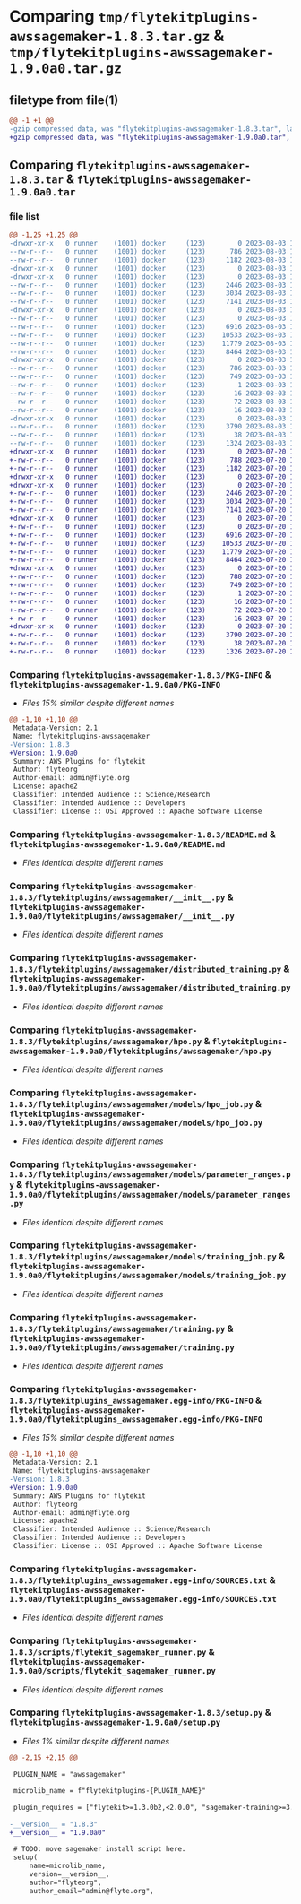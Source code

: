 # Comparing `tmp/flytekitplugins-awssagemaker-1.8.3.tar.gz` & `tmp/flytekitplugins-awssagemaker-1.9.0a0.tar.gz`

## filetype from file(1)

```diff
@@ -1 +1 @@
-gzip compressed data, was "flytekitplugins-awssagemaker-1.8.3.tar", last modified: Thu Aug  3 17:08:09 2023, max compression
+gzip compressed data, was "flytekitplugins-awssagemaker-1.9.0a0.tar", last modified: Thu Jul 20 18:58:14 2023, max compression
```

## Comparing `flytekitplugins-awssagemaker-1.8.3.tar` & `flytekitplugins-awssagemaker-1.9.0a0.tar`

### file list

```diff
@@ -1,25 +1,25 @@
-drwxr-xr-x   0 runner    (1001) docker     (123)        0 2023-08-03 17:08:09.440219 flytekitplugins-awssagemaker-1.8.3/
--rw-r--r--   0 runner    (1001) docker     (123)      786 2023-08-03 17:08:09.440219 flytekitplugins-awssagemaker-1.8.3/PKG-INFO
--rw-r--r--   0 runner    (1001) docker     (123)     1182 2023-08-03 17:07:50.000000 flytekitplugins-awssagemaker-1.8.3/README.md
-drwxr-xr-x   0 runner    (1001) docker     (123)        0 2023-08-03 17:08:09.436219 flytekitplugins-awssagemaker-1.8.3/flytekitplugins/
-drwxr-xr-x   0 runner    (1001) docker     (123)        0 2023-08-03 17:08:09.436219 flytekitplugins-awssagemaker-1.8.3/flytekitplugins/awssagemaker/
--rw-r--r--   0 runner    (1001) docker     (123)     2446 2023-08-03 17:07:50.000000 flytekitplugins-awssagemaker-1.8.3/flytekitplugins/awssagemaker/__init__.py
--rw-r--r--   0 runner    (1001) docker     (123)     3034 2023-08-03 17:07:50.000000 flytekitplugins-awssagemaker-1.8.3/flytekitplugins/awssagemaker/distributed_training.py
--rw-r--r--   0 runner    (1001) docker     (123)     7141 2023-08-03 17:07:50.000000 flytekitplugins-awssagemaker-1.8.3/flytekitplugins/awssagemaker/hpo.py
-drwxr-xr-x   0 runner    (1001) docker     (123)        0 2023-08-03 17:08:09.440219 flytekitplugins-awssagemaker-1.8.3/flytekitplugins/awssagemaker/models/
--rw-r--r--   0 runner    (1001) docker     (123)        0 2023-08-03 17:07:50.000000 flytekitplugins-awssagemaker-1.8.3/flytekitplugins/awssagemaker/models/__init__.py
--rw-r--r--   0 runner    (1001) docker     (123)     6916 2023-08-03 17:07:50.000000 flytekitplugins-awssagemaker-1.8.3/flytekitplugins/awssagemaker/models/hpo_job.py
--rw-r--r--   0 runner    (1001) docker     (123)    10533 2023-08-03 17:07:50.000000 flytekitplugins-awssagemaker-1.8.3/flytekitplugins/awssagemaker/models/parameter_ranges.py
--rw-r--r--   0 runner    (1001) docker     (123)    11779 2023-08-03 17:07:50.000000 flytekitplugins-awssagemaker-1.8.3/flytekitplugins/awssagemaker/models/training_job.py
--rw-r--r--   0 runner    (1001) docker     (123)     8464 2023-08-03 17:07:50.000000 flytekitplugins-awssagemaker-1.8.3/flytekitplugins/awssagemaker/training.py
-drwxr-xr-x   0 runner    (1001) docker     (123)        0 2023-08-03 17:08:09.440219 flytekitplugins-awssagemaker-1.8.3/flytekitplugins_awssagemaker.egg-info/
--rw-r--r--   0 runner    (1001) docker     (123)      786 2023-08-03 17:08:09.000000 flytekitplugins-awssagemaker-1.8.3/flytekitplugins_awssagemaker.egg-info/PKG-INFO
--rw-r--r--   0 runner    (1001) docker     (123)      749 2023-08-03 17:08:09.000000 flytekitplugins-awssagemaker-1.8.3/flytekitplugins_awssagemaker.egg-info/SOURCES.txt
--rw-r--r--   0 runner    (1001) docker     (123)        1 2023-08-03 17:08:09.000000 flytekitplugins-awssagemaker-1.8.3/flytekitplugins_awssagemaker.egg-info/dependency_links.txt
--rw-r--r--   0 runner    (1001) docker     (123)       16 2023-08-03 17:08:09.000000 flytekitplugins-awssagemaker-1.8.3/flytekitplugins_awssagemaker.egg-info/namespace_packages.txt
--rw-r--r--   0 runner    (1001) docker     (123)       72 2023-08-03 17:08:09.000000 flytekitplugins-awssagemaker-1.8.3/flytekitplugins_awssagemaker.egg-info/requires.txt
--rw-r--r--   0 runner    (1001) docker     (123)       16 2023-08-03 17:08:09.000000 flytekitplugins-awssagemaker-1.8.3/flytekitplugins_awssagemaker.egg-info/top_level.txt
-drwxr-xr-x   0 runner    (1001) docker     (123)        0 2023-08-03 17:08:09.440219 flytekitplugins-awssagemaker-1.8.3/scripts/
--rw-r--r--   0 runner    (1001) docker     (123)     3790 2023-08-03 17:07:50.000000 flytekitplugins-awssagemaker-1.8.3/scripts/flytekit_sagemaker_runner.py
--rw-r--r--   0 runner    (1001) docker     (123)       38 2023-08-03 17:08:09.440219 flytekitplugins-awssagemaker-1.8.3/setup.cfg
--rw-r--r--   0 runner    (1001) docker     (123)     1324 2023-08-03 17:08:08.000000 flytekitplugins-awssagemaker-1.8.3/setup.py
+drwxr-xr-x   0 runner    (1001) docker     (123)        0 2023-07-20 18:58:14.372617 flytekitplugins-awssagemaker-1.9.0a0/
+-rw-r--r--   0 runner    (1001) docker     (123)      788 2023-07-20 18:58:14.372617 flytekitplugins-awssagemaker-1.9.0a0/PKG-INFO
+-rw-r--r--   0 runner    (1001) docker     (123)     1182 2023-07-20 18:57:54.000000 flytekitplugins-awssagemaker-1.9.0a0/README.md
+drwxr-xr-x   0 runner    (1001) docker     (123)        0 2023-07-20 18:58:14.368617 flytekitplugins-awssagemaker-1.9.0a0/flytekitplugins/
+drwxr-xr-x   0 runner    (1001) docker     (123)        0 2023-07-20 18:58:14.372617 flytekitplugins-awssagemaker-1.9.0a0/flytekitplugins/awssagemaker/
+-rw-r--r--   0 runner    (1001) docker     (123)     2446 2023-07-20 18:57:54.000000 flytekitplugins-awssagemaker-1.9.0a0/flytekitplugins/awssagemaker/__init__.py
+-rw-r--r--   0 runner    (1001) docker     (123)     3034 2023-07-20 18:57:54.000000 flytekitplugins-awssagemaker-1.9.0a0/flytekitplugins/awssagemaker/distributed_training.py
+-rw-r--r--   0 runner    (1001) docker     (123)     7141 2023-07-20 18:57:54.000000 flytekitplugins-awssagemaker-1.9.0a0/flytekitplugins/awssagemaker/hpo.py
+drwxr-xr-x   0 runner    (1001) docker     (123)        0 2023-07-20 18:58:14.372617 flytekitplugins-awssagemaker-1.9.0a0/flytekitplugins/awssagemaker/models/
+-rw-r--r--   0 runner    (1001) docker     (123)        0 2023-07-20 18:57:54.000000 flytekitplugins-awssagemaker-1.9.0a0/flytekitplugins/awssagemaker/models/__init__.py
+-rw-r--r--   0 runner    (1001) docker     (123)     6916 2023-07-20 18:57:54.000000 flytekitplugins-awssagemaker-1.9.0a0/flytekitplugins/awssagemaker/models/hpo_job.py
+-rw-r--r--   0 runner    (1001) docker     (123)    10533 2023-07-20 18:57:54.000000 flytekitplugins-awssagemaker-1.9.0a0/flytekitplugins/awssagemaker/models/parameter_ranges.py
+-rw-r--r--   0 runner    (1001) docker     (123)    11779 2023-07-20 18:57:54.000000 flytekitplugins-awssagemaker-1.9.0a0/flytekitplugins/awssagemaker/models/training_job.py
+-rw-r--r--   0 runner    (1001) docker     (123)     8464 2023-07-20 18:57:54.000000 flytekitplugins-awssagemaker-1.9.0a0/flytekitplugins/awssagemaker/training.py
+drwxr-xr-x   0 runner    (1001) docker     (123)        0 2023-07-20 18:58:14.372617 flytekitplugins-awssagemaker-1.9.0a0/flytekitplugins_awssagemaker.egg-info/
+-rw-r--r--   0 runner    (1001) docker     (123)      788 2023-07-20 18:58:14.000000 flytekitplugins-awssagemaker-1.9.0a0/flytekitplugins_awssagemaker.egg-info/PKG-INFO
+-rw-r--r--   0 runner    (1001) docker     (123)      749 2023-07-20 18:58:14.000000 flytekitplugins-awssagemaker-1.9.0a0/flytekitplugins_awssagemaker.egg-info/SOURCES.txt
+-rw-r--r--   0 runner    (1001) docker     (123)        1 2023-07-20 18:58:14.000000 flytekitplugins-awssagemaker-1.9.0a0/flytekitplugins_awssagemaker.egg-info/dependency_links.txt
+-rw-r--r--   0 runner    (1001) docker     (123)       16 2023-07-20 18:58:14.000000 flytekitplugins-awssagemaker-1.9.0a0/flytekitplugins_awssagemaker.egg-info/namespace_packages.txt
+-rw-r--r--   0 runner    (1001) docker     (123)       72 2023-07-20 18:58:14.000000 flytekitplugins-awssagemaker-1.9.0a0/flytekitplugins_awssagemaker.egg-info/requires.txt
+-rw-r--r--   0 runner    (1001) docker     (123)       16 2023-07-20 18:58:14.000000 flytekitplugins-awssagemaker-1.9.0a0/flytekitplugins_awssagemaker.egg-info/top_level.txt
+drwxr-xr-x   0 runner    (1001) docker     (123)        0 2023-07-20 18:58:14.372617 flytekitplugins-awssagemaker-1.9.0a0/scripts/
+-rw-r--r--   0 runner    (1001) docker     (123)     3790 2023-07-20 18:57:54.000000 flytekitplugins-awssagemaker-1.9.0a0/scripts/flytekit_sagemaker_runner.py
+-rw-r--r--   0 runner    (1001) docker     (123)       38 2023-07-20 18:58:14.372617 flytekitplugins-awssagemaker-1.9.0a0/setup.cfg
+-rw-r--r--   0 runner    (1001) docker     (123)     1326 2023-07-20 18:58:12.000000 flytekitplugins-awssagemaker-1.9.0a0/setup.py
```

### Comparing `flytekitplugins-awssagemaker-1.8.3/PKG-INFO` & `flytekitplugins-awssagemaker-1.9.0a0/PKG-INFO`

 * *Files 15% similar despite different names*

```diff
@@ -1,10 +1,10 @@
 Metadata-Version: 2.1
 Name: flytekitplugins-awssagemaker
-Version: 1.8.3
+Version: 1.9.0a0
 Summary: AWS Plugins for flytekit
 Author: flyteorg
 Author-email: admin@flyte.org
 License: apache2
 Classifier: Intended Audience :: Science/Research
 Classifier: Intended Audience :: Developers
 Classifier: License :: OSI Approved :: Apache Software License
```

### Comparing `flytekitplugins-awssagemaker-1.8.3/README.md` & `flytekitplugins-awssagemaker-1.9.0a0/README.md`

 * *Files identical despite different names*

### Comparing `flytekitplugins-awssagemaker-1.8.3/flytekitplugins/awssagemaker/__init__.py` & `flytekitplugins-awssagemaker-1.9.0a0/flytekitplugins/awssagemaker/__init__.py`

 * *Files identical despite different names*

### Comparing `flytekitplugins-awssagemaker-1.8.3/flytekitplugins/awssagemaker/distributed_training.py` & `flytekitplugins-awssagemaker-1.9.0a0/flytekitplugins/awssagemaker/distributed_training.py`

 * *Files identical despite different names*

### Comparing `flytekitplugins-awssagemaker-1.8.3/flytekitplugins/awssagemaker/hpo.py` & `flytekitplugins-awssagemaker-1.9.0a0/flytekitplugins/awssagemaker/hpo.py`

 * *Files identical despite different names*

### Comparing `flytekitplugins-awssagemaker-1.8.3/flytekitplugins/awssagemaker/models/hpo_job.py` & `flytekitplugins-awssagemaker-1.9.0a0/flytekitplugins/awssagemaker/models/hpo_job.py`

 * *Files identical despite different names*

### Comparing `flytekitplugins-awssagemaker-1.8.3/flytekitplugins/awssagemaker/models/parameter_ranges.py` & `flytekitplugins-awssagemaker-1.9.0a0/flytekitplugins/awssagemaker/models/parameter_ranges.py`

 * *Files identical despite different names*

### Comparing `flytekitplugins-awssagemaker-1.8.3/flytekitplugins/awssagemaker/models/training_job.py` & `flytekitplugins-awssagemaker-1.9.0a0/flytekitplugins/awssagemaker/models/training_job.py`

 * *Files identical despite different names*

### Comparing `flytekitplugins-awssagemaker-1.8.3/flytekitplugins/awssagemaker/training.py` & `flytekitplugins-awssagemaker-1.9.0a0/flytekitplugins/awssagemaker/training.py`

 * *Files identical despite different names*

### Comparing `flytekitplugins-awssagemaker-1.8.3/flytekitplugins_awssagemaker.egg-info/PKG-INFO` & `flytekitplugins-awssagemaker-1.9.0a0/flytekitplugins_awssagemaker.egg-info/PKG-INFO`

 * *Files 15% similar despite different names*

```diff
@@ -1,10 +1,10 @@
 Metadata-Version: 2.1
 Name: flytekitplugins-awssagemaker
-Version: 1.8.3
+Version: 1.9.0a0
 Summary: AWS Plugins for flytekit
 Author: flyteorg
 Author-email: admin@flyte.org
 License: apache2
 Classifier: Intended Audience :: Science/Research
 Classifier: Intended Audience :: Developers
 Classifier: License :: OSI Approved :: Apache Software License
```

### Comparing `flytekitplugins-awssagemaker-1.8.3/flytekitplugins_awssagemaker.egg-info/SOURCES.txt` & `flytekitplugins-awssagemaker-1.9.0a0/flytekitplugins_awssagemaker.egg-info/SOURCES.txt`

 * *Files identical despite different names*

### Comparing `flytekitplugins-awssagemaker-1.8.3/scripts/flytekit_sagemaker_runner.py` & `flytekitplugins-awssagemaker-1.9.0a0/scripts/flytekit_sagemaker_runner.py`

 * *Files identical despite different names*

### Comparing `flytekitplugins-awssagemaker-1.8.3/setup.py` & `flytekitplugins-awssagemaker-1.9.0a0/setup.py`

 * *Files 1% similar despite different names*

```diff
@@ -2,15 +2,15 @@
 
 PLUGIN_NAME = "awssagemaker"
 
 microlib_name = f"flytekitplugins-{PLUGIN_NAME}"
 
 plugin_requires = ["flytekit>=1.3.0b2,<2.0.0", "sagemaker-training>=3.6.2,<4.0.0", "retry2==0.9.5"]
 
-__version__ = "1.8.3"
+__version__ = "1.9.0a0"
 
 # TODO: move sagemaker install script here.
 setup(
     name=microlib_name,
     version=__version__,
     author="flyteorg",
     author_email="admin@flyte.org",
```

